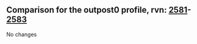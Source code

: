 ## Comparison for the outpost0 profile, rvn: [2581](https://github.com/PRO100KatYT/FortniteProfileRevisions/tree/main/profiles/outpost0/2581%20outpost0.json)-[2583](https://github.com/PRO100KatYT/FortniteProfileRevisions/tree/main/profiles/outpost0/2583%20outpost0.json)

No changes
